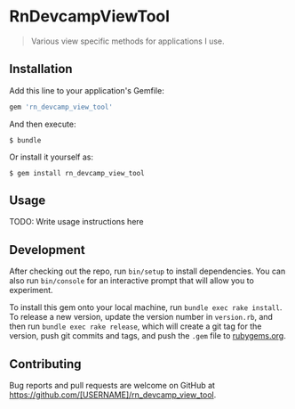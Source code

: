 # RnDevcampViewTool

> Various view specific methods for applications I use.

## Installation

Add this line to your application's Gemfile:

```ruby
gem 'rn_devcamp_view_tool'
```

And then execute:

    $ bundle

Or install it yourself as:

    $ gem install rn_devcamp_view_tool

## Usage

TODO: Write usage instructions here

## Development

After checking out the repo, run `bin/setup` to install dependencies. You can also run `bin/console` for an interactive prompt that will allow you to experiment.

To install this gem onto your local machine, run `bundle exec rake install`. To release a new version, update the version number in `version.rb`, and then run `bundle exec rake release`, which will create a git tag for the version, push git commits and tags, and push the `.gem` file to [rubygems.org](https://rubygems.org).

## Contributing

Bug reports and pull requests are welcome on GitHub at https://github.com/[USERNAME]/rn_devcamp_view_tool.
